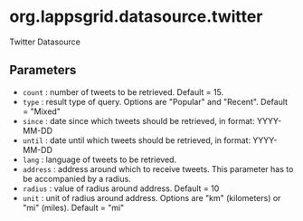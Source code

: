 # org.lappsgrid.datasource.twitter
Twitter Datasource

## Parameters

- `count` : number of tweets to be retrieved. Default = 15.
- `type` : result type of query. Options are "Popular" and "Recent". Default = "Mixed"
- `since` : date since which tweets should be retrieved, in format: YYYY-MM-DD
- `until` : date until which tweets should be retrieved, in format: YYYY-MM-DD
- `lang` : language of tweets to be retrieved.
- `address` : address around which to receive tweets. This parameter has to be accompanied by a radius.
- `radius` : value of radius around address. Default = 10
- `unit` : unit of radius around address. Options are "km" (kilometers) or "mi" (miles). Default = "mi"